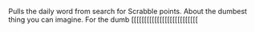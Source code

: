 Pulls the daily word from search for Scrabble points. About the dumbest thing you can imagine. For the dumb [[[[[[[[[[[[[[[[[[[[[[[[[[
